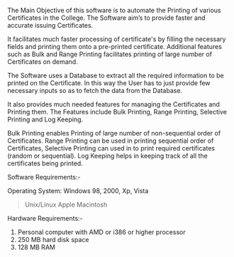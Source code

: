 The Main Objective of this software is to automate the Printing of various Certificates in the College. The Software aim’s to provide faster and accurate issuing Certificates.

It facilitates much faster processing of certificate's by filling the necessary fields and printing them onto a pre-printed certificate. Additional features such as Bulk and Range Printing facilitates printing of large number of Certificates on demand.

The Software uses a Database to extract all the required information to be printed on the Certificate. In this way the User has to just provide few necessary inputs so as to fetch the data from the Database.

It also provides much needed features for managing the Certificates and Printing them. The Features include Bulk Printing, Range Printing, Selective Printing and Log Keeping.

Bulk Printing enables Printing of large number of non-sequential order of Certificates. Range Printing can be used in printing sequential order of Certificates, Selective Printing can used in to print required certificates (random or sequential). Log Keeping helps in keeping track of all the certificates being printed.

Software Requirements:-

Operating System: Windows 98, 2000, Xp, Vista
> Unix/Linux
> Apple Macintosh


Hardware Requirements:-

1) Personal computer with AMD or i386 or higher processor
2) 250 MB hard disk space
3) 128 MB RAM